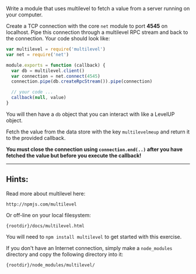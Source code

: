 Write a module that uses multilevel to fetch a value from a server
running on your computer.

Create a TCP connection with the core `net` module to port **4545**
on localhost. Pipe this connection through a multilevel RPC stream and
back to the connection. Your code should look like:

```javascript
var multilevel = require('multilevel')
var net = require('net')

module.exports = function (callback) {
  var db = multilevel.client()
  var connection = net.connect(4545)
  connection.pipe(db.createRpcStream()).pipe(connection)

  // your code ...
  callback(null, value)
}
```

You will then have a `db` object that you can interact with like a
LevelUP object.

Fetch the value from the data store with the key `multilevelmeup`
and return it to the provided callback.

**You must close the connection using `connection.end(..)` after you
have fetched the value but before you execute the callback!**

---

## Hints:

Read more about multilevel here:

    http://npmjs.com/multilevel

Or off-line on your local filesystem:

    {rootdir}/docs/multilevel.html

You will need to `npm install multilevel` to get started with this
exercise.

If you don't have an Internet connection, simply make a `node_modules`
directory and copy the following directory into it:

    {rootdir}/node_modules/multilevel/

